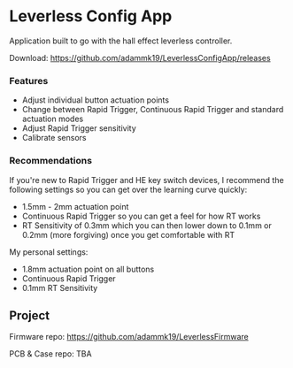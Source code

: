 # Leverless Config App

Application built to go with the hall effect leverless controller.

Download: https://github.com/adammk19/LeverlessConfigApp/releases

### Features
- Adjust individual button actuation points
- Change between Rapid Trigger, Continuous Rapid Trigger and standard actuation modes
- Adjust Rapid Trigger sensitivity
- Calibrate sensors

### Recommendations

If you're new to Rapid Trigger and HE key switch devices, I recommend the following settings so you can get over the learning curve quickly:
- 1.5mm - 2mm actuation point
- Continuous Rapid Trigger so you can get a feel for how RT works
- RT Sensitivity of 0.3mm which you can then lower down to 0.1mm or 0.2mm (more forgiving) once you get comfortable with RT

My personal settings:
- 1.8mm actuation point on all buttons
- Continuous Rapid Trigger
- 0.1mm RT Sensitivity

## Project

Firmware repo: https://github.com/adammk19/LeverlessFirmware

PCB & Case repo: TBA
